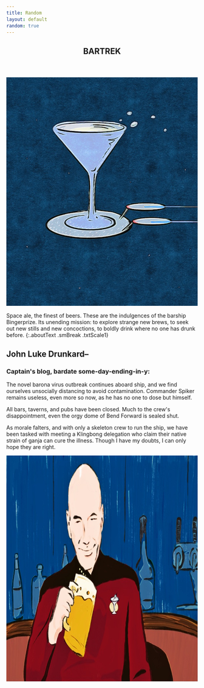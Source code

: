 ```yaml
---
title: Random
layout: default
random: true
---
```


<article class="projContainer aboutContainer" markdown="1">
<header class="centerGrid">
<h1 class="trekTitle flexRow txtScale3"><span>BAR</span><span class="flexAlignEnd">TREK</span></h1>
</header>
<section class="conditionalFlexCol medBreak" markdown="1">
<img src="images/random/bingerprize.jpg" alt="a starship that looks like an overflowing martini glass on a coaster" class="conditionalRightMarg photoMedResp" width="600px" height="600px">

Space ale, the finest of beers. These are the indulgences of the barship Bingerprize. Its unending mission: to explore strange new brews, to seek out new stills and new concoctions, to boldly drink where no one has drunk before.
{:.aboutText .smBreak .txtScale1}
</section>

<article class="medBreak" markdown="1">
<h2 class="trekSub">John Luke Drunkard–</h2>

<section class="aboutText" markdown="1">
<h3>Captain's blog, bardate some-day-ending-in-y:</h3>

The novel barona virus outbreak continues aboard ship, and we find ourselves unsocially distancing to avoid contamination. Commander Spiker remains useless, even more so now, as he has no one to dose but himself.

All bars, taverns, and pubs have been closed. Much to the crew's disappointment, even the orgy dome of Bend Forward is sealed shut.

As morale falters, and with only a skeleton crew to run the ship, we have been tasked with meeting a Klingbong delegation who claim their native strain of ganja can cure the illness. Though I have my doubts, I can only hope they are right.
</section>

<img src="images/random/jeanlukedrunkard.jpg" alt="John Luke Drunkard happy and holding a mug of ale" class="smBreak photoLGResp smBreak" width="1000px" height="593px">
</article>
</article>
